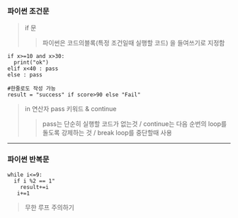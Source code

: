 ### 파이썬 조건문

> if 문
>> 파이썬은 코드의블록(특정 조건일때 실행할 코드) 을 들여쓰기로 지정함

    if x>=10 and x>30:
      print("ok")
    elif x<40 : pass
    else : pass
    
    #한줄로도 작성 가능
    result = "success" if score>90 else "Fail"
    
> in 연산자 
> pass 키워드 & continue
>> pass는 단순히 실행할 코드가 없는것 / continue는 다음 순번의 loop를 돌도록 강제하는 것 / break loop를 중단할때 사용

----
### 파이썬 반복문

    while i<=9:
      if i %2 == 1"
        result+=i
       i+=1
       
> 무한 루프 주의하기

